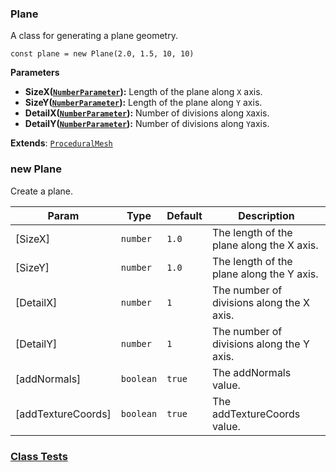 <a name="Plane"></a>

### Plane 
A class for generating a plane geometry.

```
const plane = new Plane(2.0, 1.5, 10, 10)
```

**Parameters**
* **SizeX([`NumberParameter`](api/SceneTree\Parameters\NumberParameter.md)):** Length of the plane along `X` axis.
* **SizeY([`NumberParameter`](api/SceneTree\Parameters\NumberParameter.md)):** Length of the plane along `Y` axis.
* **DetailX([`NumberParameter`](api/SceneTree\Parameters\NumberParameter.md)):** Number of divisions along `X`axis.
* **DetailY([`NumberParameter`](api/SceneTree\Parameters\NumberParameter.md)):** Number of divisions along `Y`axis.


**Extends**: <code>[ProceduralMesh](api/SceneTree\Geometry\Shapes\ProceduralMesh.md)</code>  
<a name="new_Plane_new"></a>

### new Plane
Create a plane.


| Param | Type | Default | Description |
| --- | --- | --- | --- |
| [SizeX] | <code>number</code> | <code>1.0</code> | The length of the plane along the X axis. |
| [SizeY] | <code>number</code> | <code>1.0</code> | The length of the plane along the Y axis. |
| [DetailX] | <code>number</code> | <code>1</code> | The number of divisions along the X axis. |
| [DetailY] | <code>number</code> | <code>1</code> | The number of divisions along the Y axis. |
| [addNormals] | <code>boolean</code> | <code>true</code> | The addNormals value. |
| [addTextureCoords] | <code>boolean</code> | <code>true</code> | The addTextureCoords value. |



### [Class Tests](api/SceneTree\Geometry\Shapes/Plane.test)